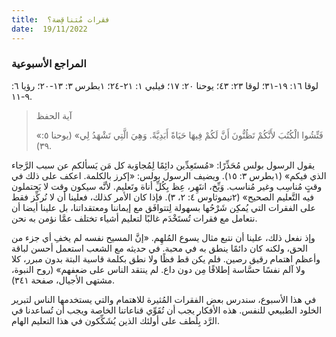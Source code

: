 ```yaml
---
title:  فقرات مُتناقِضة؟
date:  19/11/2022
---
```


### المراجع الأسبوعية
لوقا ١٦: ١٩-٣١؛ لوقا ٢٣: ٤٣؛ يوحنا ٢٠: ١٧؛ فيلبي ١: ٢١-٢٤؛ ١بطرس ٣: ١٣-٢٠؛ رؤيا ٦: ٩-١١.

> <p>آية الحفظ</p>
> «فَتِّشُوا الْكُتُبَ لأَنَّكُمْ تَظُنُّونَ أَنَّ لَكُمْ فِيهَا حَيَاةً أَبَدِيَّةً. وَهِيَ الَّتِي تَشْهَدُ لِي» (يوحنا ٥: ٣٩).

يقول الرسول بولس مُحَذِّرًا: «مُستَعِدِّين دائِمًا لِمُجاوَبة كل مَن يَسألكم عن سبب الرَّجاء الذي فيكم» (١بطرس ٣: ١٥). ويضيف الرسول بولس: «إكرز بالكلمة. اعكف على ذلك في وقتٍ مُناسِب وغير مُناسب. وَبِّخ، انتَهِر، عِظ بِكُلِّ أناة وتَعليم. لأنَّه سيكون وقت لا يَحتملون فيه التَّعليم الصحيح» (٢تيموثاوس ٤: ٢، ٣). فإذا كان الأمر كذلك، فعلينا أن لا نُركِّز فقط على الفقرات التي يُمكِن شَرْحُها بسهولة لِتتوافَق مع إيماننا ومعتقداتنا، بل علينا أيضا أن نتعامل مع فقرات تُستَخْدَم غالبًا لتعليم أشياء تختلف عمَّا نؤمن به نحن.

وإذ نفعل ذلك، علينا أن نتبع مثال يسوع المُلهِم. «إنَّ المسيح نفسه لم يخفِ أي جزء من الحق، ولكنه كان دائمًا ينطق به في محبة. في حديثه مع الشعب استعمل أحسن لباقة وأعظم اهتمام رقيق رصين. فلم يكن قط فظًا ولا نطق بكلمة قاسية البتة بدون مبرر، كلا ولا آلم نفسًا حسَّاسة إطلاقًا مِن دون داع. لم ينتقد الناس على ضعفهم» (روح النبوة، مشتهى الأجيال، صفحة ٣٤١).

في هذا الأسبوع، سندرس بعض الفقرات المُثيرة للاهتمام والتي يستخدمها الناس لتبرير الخلود الطبيعي للنفس. هذه الأفكار يجب أن تُقَوِّي قناعاتنا الخاصة ويجب أن تُساعدنا في الرَّد بِلُطف على أولئك الذين يُشَكِّكون في هذا التعليم الهام.